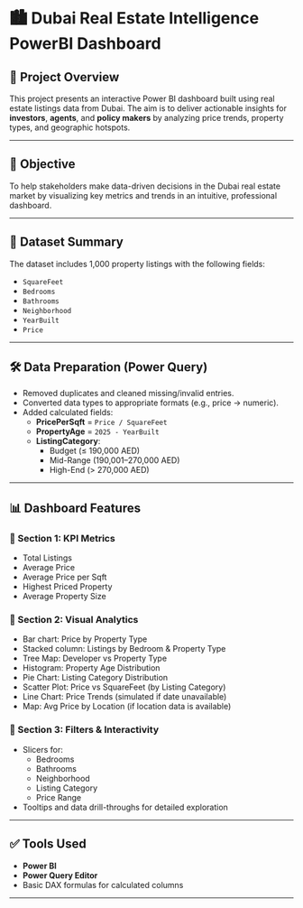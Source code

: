 # 🏙️ Dubai Real Estate Intelligence PowerBI Dashboard

## 📌 Project Overview
This project presents an interactive Power BI dashboard built using real estate listings data from Dubai. The aim is to deliver actionable insights for **investors**, **agents**, and **policy makers** by analyzing price trends, property types, and geographic hotspots.

---

## 🎯 Objective
To help stakeholders make data-driven decisions in the Dubai real estate market by visualizing key metrics and trends in an intuitive, professional dashboard.

---

## 📁 Dataset Summary
The dataset includes 1,000 property listings with the following fields:
- `SquareFeet`
- `Bedrooms`
- `Bathrooms`
- `Neighborhood`
- `YearBuilt`
- `Price`

---

## 🛠️ Data Preparation (Power Query)
- Removed duplicates and cleaned missing/invalid entries.
- Converted data types to appropriate formats (e.g., price → numeric).
- Added calculated fields:
  - **PricePerSqft** = `Price / SquareFeet`
  - **PropertyAge** = `2025 - YearBuilt`
  - **ListingCategory**:
    - Budget (≤ 190,000 AED)
    - Mid-Range (190,001–270,000 AED)
    - High-End (> 270,000 AED)

---

## 📊 Dashboard Features
### 📌 Section 1: KPI Metrics
- Total Listings
- Average Price
- Average Price per Sqft
- Highest Priced Property
- Average Property Size

### 📌 Section 2: Visual Analytics
- Bar chart: Price by Property Type
- Stacked column: Listings by Bedroom & Property Type
- Tree Map: Developer vs Property Type
- Histogram: Property Age Distribution
- Pie Chart: Listing Category Distribution
- Scatter Plot: Price vs SquareFeet (by Listing Category)
- Line Chart: Price Trends (simulated if date unavailable)
- Map: Avg Price by Location (if location data is available)

### 📌 Section 3: Filters & Interactivity
- Slicers for:
  - Bedrooms
  - Bathrooms
  - Neighborhood
  - Listing Category
  - Price Range
- Tooltips and data drill-throughs for detailed exploration

---


## ✅ Tools Used
- **Power BI**
- **Power Query Editor**
- Basic DAX formulas for calculated columns

---
